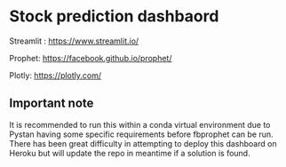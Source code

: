 # Stock prediction dashbaord 

Streamlit : https://www.streamlit.io/

Prophet: https://facebook.github.io/prophet/

Plotly: https://plotly.com/

## Important note
It is recommended to run this within a conda virtual environment due to Pystan having some specific requirements before fbprophet can be run. There has been great difficulty in attempting to deploy this dashboard on Heroku but will update the repo in meantime if a solution is found. 